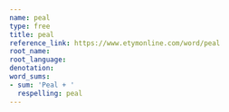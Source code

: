 ```yaml
---
name: peal
type: free
title: peal
reference_link: https://www.etymonline.com/word/peal
root_name: 
root_language: 
denotation: 
word_sums:
- sum: 'Peal + '
  respelling: peal
---
```

